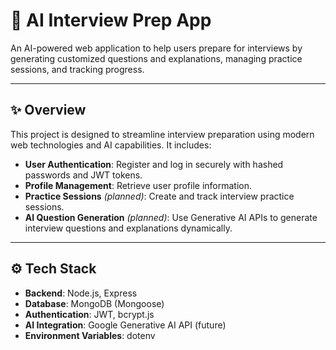 # 🧠 AI Interview Prep App

An AI-powered web application to help users prepare for interviews by generating customized questions and explanations, managing practice sessions, and tracking progress.

---

## ✨ Overview

This project is designed to streamline interview preparation using modern web technologies and AI capabilities. It includes:

- **User Authentication**: Register and log in securely with hashed passwords and JWT tokens.
- **Profile Management**: Retrieve user profile information.
- **Practice Sessions** *(planned)*: Create and track interview practice sessions.
- **AI Question Generation** *(planned)*: Use Generative AI APIs to generate interview questions and explanations dynamically.

---

## ⚙️ Tech Stack

- **Backend**: Node.js, Express
- **Database**: MongoDB (Mongoose)
- **Authentication**: JWT, bcrypt.js
- **AI Integration**: Google Generative AI API (future)
- **Environment Variables**: dotenv
